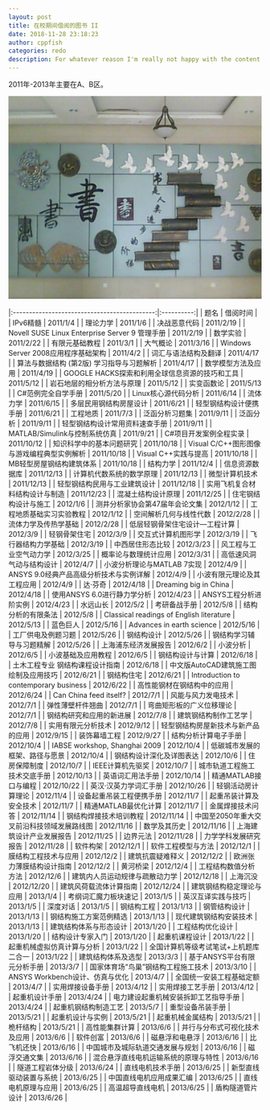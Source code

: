 ```yaml
---
layout: post
title: 在校期间借阅的图书 II
date: 2018-11-28 23:18:23
author: cppfish
categories: redo
description: For whatever reason I'm really not happy with the content I've written in the past so I'm going to start over again, from scratch.
---
```


2011年-2013年主要在A、B区。

![重庆大学B区图书馆](/images/cqu/cqu-lib-b-290212-1718.jpg)

<!-- external_url: # -->


<!-- | ****                                         | ****       | -->


|:--------------------------------------------:|:----------:|
| 题名                                           | 借阅时间       |
| IPv6精髓                                       | 2011/1/4   |
| 理论力学                                         | 2011/1/6   |
| 决战恶意代码                                       | 2011/2/19  |
| Novell SUSE   Linux Enterprise Server 9 管理手册 | 2011/2/19  |
| 数学实验                                         | 2011/2/22  |
| 有限元基础教程                                      | 2011/3/1   |
| 大气概论                                         | 2011/3/16  |
| Windows   Server 2008应用程序基础架构                | 2011/4/2   |
| 词汇与语法结构及翻译                                   | 2011/4/17  |
| 算法与数据结构 \(第2版\)   学习指导与习题解析                  | 2011/4/17  |
| 数学模型方法及应用                                    | 2011/4/19  |
| GOOGLE   HACKS探索和利用全球信息资源的技巧和工具              | 2011/5/12  |
| 岩石地层的相分析方法与原理                                | 2011/5/12  |
| 实变函数论                                        | 2011/5/13  |
| C\#范例完全自学手册                                  | 2011/5/20  |
| Linux核心源代码分析                                 | 2011/6/14  |
| 流体力学                                         | 2011/6/15  |
| 多层民用钢结构房屋设计                                  | 2011/6/21  |
| 轻型钢结构设计便携手册                                  | 2011/6/21  |
| 工程地质                                         | 2011/7/3   |
| 泛函分析习题集                                      | 2011/9/11  |
| 泛函分析                                         | 2011/9/11  |
| 轻型钢结构设计常用资料速查手册                              | 2011/9/11  |
| MATLAB/Simulink与控制系统仿真                       | 2011/9/21  |
| C\#项目开发案例全程实录                                | 2011/10/12 |
| 知识科学中的基本问题研究                                 | 2011/10/18 |
| Visual   C/C\+\+图形图像与游戏编程典型实例解析              | 2011/10/18 |
| Visual   C\+\+实践与提高                          | 2011/10/18 |
| MB轻型房屋钢结构建筑体系                                | 2011/10/18 |
| 结构力学                                         | 2011/12/4  |
| 信息资源数据库                                      | 2011/12/13 |
| 计算机代数系统的数学原理                                 | 2011/12/13 |
| 微型计算机技术                                      | 2011/12/13 |
| 轻型钢结构民用与工业建筑设计                               | 2011/12/18 |
| 实用飞机复合材料结构设计与制造                              | 2011/12/23 |
| 混凝土结构设计原理                                    | 2011/12/25 |
| 住宅钢结构设计与施工                                   | 2012/1/6   |
| 测井分析家协会第47届年会论文集                             | 2012/1/12  |
| 工程地质基础实习实验教程                                 | 2012/1/12  |
| 空间解析几何与线性代数                                  | 2012/2/28  |
| 流体力学及传热学基础                                   | 2012/2/28  |
| 低层轻钢骨架住宅设计—工程计算                              | 2012/3/9   |
| 轻钢骨架住宅                                       | 2012/3/9   |
| 交互式计算机图形学                                    | 2012/3/19  |
| 飞行器结构力学基础                                    | 2012/3/19  |
| 中西居住形态比较                                     | 2012/3/23  |
| 风工程与工业空气动力学                                  | 2012/3/25  |
| 概率论与数理统计应用                                   | 2012/3/31  |
| 高低速风洞气动与结构设计                                 | 2012/4/7   |
| 小波分析理论与MATLAB   7实现                          | 2012/4/9   |
| ANSYS   9\.0经典产品高级分析技术与实例详解                  | 2012/4/9   |
| 小波有限元理论及其工程应用                                | 2012/4/9   |
| 达·芬奇                                         | 2012/4/18  |
| Dreaming big   in China                      | 2012/4/18  |
| 使用ANSYS   6\.0进行静力学分析                        | 2012/4/23  |
| ANSYS工程分析进阶实例                                | 2012/4/23  |
| 水远山长                                         | 2012/5/2   |
| 考研备战手册                                       | 2012/5/8   |
| 结构分析的有限条法                                    | 2012/5/8   |
| Classical   readings of English literature   | 2012/5/13  |
| 蓝色巨人                                         | 2012/5/16  |
| Advances in   earth science                  | 2012/5/16  |
| 工厂供电及例题习题                                    | 2012/5/26  |
| 钢结构设计                                        | 2012/5/26  |
| 钢结构学习辅导与习题精解                                 | 2012/5/26  |
| 上海浦东经济发展报告                                   | 2012/6/2   |
| 小波分析                                         | 2012/6/5   |
| 小波基础及应用教程                                    | 2012/6/5   |
| 钢结构设计与计算                                     | 2012/6/18  |
| 土木工程专业   钢结构课程设计指南                           | 2012/6/18  |
| 中文版AutoCAD建筑施工图绘制及应用技巧                       | 2012/6/21  |
| 钢结构住宅                                        | 2012/6/21  |
| Introduction   to contemporary business      | 2012/6/22  |
| 高性能钢材在钢结构中的应用                                | 2012/6/24  |
| Can China   feed itself?                     | 2012/7/1   |
| 风能与风力发电技术                                    | 2012/7/1   |
| 弹性薄壁杆件翘曲                                     | 2012/7/1   |
| 弯曲矩形板的广义位移理论                                 | 2012/7/1   |
| 钢结构研究和应用的新进展                                 | 2012/7/8   |
| 建筑钢结构制作工艺学                                   | 2012/7/8   |
| 实用有限元分析技术                                    | 2012/9/12  |
| 轻型钢结构房屋新技术与新产品的应用                            | 2012/9/15  |
| 装饰幕墙工程                                       | 2012/9/27  |
| 结构分析计算电子手册                                   | 2012/10/4  |
| IABSE   workshop, Shanghai 2009              | 2012/10/4  |
| 低碳城市发展的框架、路径与愿景                              | 2012/10/4  |
| 钢结构设计深化及详图表达                                 | 2012/10/6  |
| 住房保障制度                                       | 2012/10/7  |
| IEEE计算机先驱奖                                   | 2012/10/7  |
| 城市轨道工程施工技术交底手册                               | 2012/10/13 |
| 英语词汇用法手册                                     | 2012/10/14 |
| 精通MATLAB接口与编程                                | 2012/10/22 |
| 英汉·汉英力学词汇手册                                  | 2012/10/26 |
| 轻钢活动房计算理论                                    | 2012/11/4  |
| 设备起重吊装工程便携手册                                 | 2012/11/7  |
| 起重吊装计算及安全技术                                  | 2012/11/7  |
| 精通MATLAB最优化计算                                | 2012/11/7  |
| 金属焊接技术问答                                     | 2012/11/14 |
| 钢结构焊接技术培训教程                                  | 2012/11/14 |
| 中国至2050年重大交叉前沿科技领域发展路线图                      | 2012/11/16 |
| 数学及其历史                                       | 2012/11/16 |
| 上海建筑设计产业发展报告                                 | 2012/11/25 |
| 边界元法                                         | 2012/11/28 |
| 力学学科发展研究报告                                   | 2012/11/28 |
| 软件构架                                         | 2012/12/1  |
| 软件工程模型与方法                                    | 2012/12/1  |
| 膜结构工程技术与应用                                   | 2012/12/2  |
| 建筑抗震疑难释义                                     | 2012/12/2  |
| 欧洲张力薄膜结构设计指南                                 | 2012/12/2  |
| 黄河桥梁                                         | 2012/12/4  |
| 工程结构数值分析方法                                   | 2012/12/6  |
| 建筑内人员运动规律与疏散动力学                              | 2012/12/18 |
| 上海沉没                                         | 2012/12/20 |
| 建筑风荷载流体计算指南                                  | 2012/12/24 |
| 建筑钢结构稳定理论与应用                                 | 2013/1/4   |
| 考纲词汇魔力板块速记                                   | 2013/1/5   |
| 英汉互译实践与技巧                                    | 2013/1/5   |
| 深度对话                                         | 2013/1/5   |
| 钢结构工程                                        | 2013/1/13  |
| 钢管结构设计                                       | 2013/1/13  |
| 钢结构施工方案范例精选                                  | 2013/1/13  |
| 现代建筑钢结构安装技术                                  | 2013/1/13  |
| 建筑结构体系与形态设计                                  | 2013/1/20  |
| 工程结构优化设计                                     | 2013/1/20  |
| 结构设计专家入门                                     | 2013/1/20  |
| 起重机课程设计                                      | 2013/1/22  |
| 起重机械虚拟仿真计算与分析                                | 2013/1/22  |
| 全国计算机等级考试笔试\+上机题库二合一                         | 2013/1/22  |
| 建筑结构体系及选型                                    | 2013/3/3   |
| 基于ANSYS平台有限元分析手册                             | 2013/3/7   |
| 国家体育场“鸟巢”钢结构工程施工技术                           | 2013/3/10  |
| ANSYS   Workbench设计、仿真与优化                    | 2013/4/7   |
| 全国统一安装工程基础定额                                 | 2013/4/7   |
| 实用焊接设备手册                                     | 2013/4/12  |
| 实用焊接工艺手册                                     | 2013/4/12  |
| 起重机设计手册                                      | 2013/4/24  |
| 电力建设起重机械安装拆卸工艺指导手册                           | 2013/4/24  |
| 起重机钢结构制造工艺                                   | 2013/5/7   |
| 重型设备吊装手册                                     | 2013/5/21  |
| 起重机设计与实例                                     | 2013/5/21  |
| 起重机械金属结构                                     | 2013/5/21  |
| 桅杆结构                                         | 2013/5/21  |
| 高性能集群计算                                      | 2013/6/6   |
| 并行与分布式可视化技术及应用                               | 2013/6/6   |
| 软件创富                                         | 2013/6/6   |
| 磁悬浮和电悬浮                                      | 2013/6/16  |
| 比飞机还快                                        | 2013/6/16  |
| 中国城市及城际轨道交通发展与规划                             | 2013/6/16  |
| 磁浮交通文集                                       | 2013/6/16  |
| 混合悬浮直线电机运输系统的原理与特性                           | 2013/6/16  |
| 隧道工程岩体分级                                     | 2013/6/24  |
| 直线电机技术手册                                     | 2013/6/25  |
| 新型直线驱动装置与系统                                  | 2013/6/25  |
| 中国直线电机应用成果汇编                                 | 2013/6/25  |
| 直线电机原理与应用                                    | 2013/6/25  |
| 高温超导直线电机                                     | 2013/6/25  |
| 盾构隧道管片设计                                     | 2013/6/26  |
